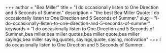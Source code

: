 +++
author = "Bea Miller"
title = "I do occasionally listen to One Direction and 5 Seconds of Summer."
description = "the best Bea Miller Quote: I do occasionally listen to One Direction and 5 Seconds of Summer."
slug = "i-do-occasionally-listen-to-one-direction-and-5-seconds-of-summer"
keywords = "I do occasionally listen to One Direction and 5 Seconds of Summer.,bea miller,bea miller quotes,bea miller quote,bea miller sayings,bea miller saying,quotes, sayings,quote, saying, motivation"
+++
I do occasionally listen to One Direction and 5 Seconds of Summer.
